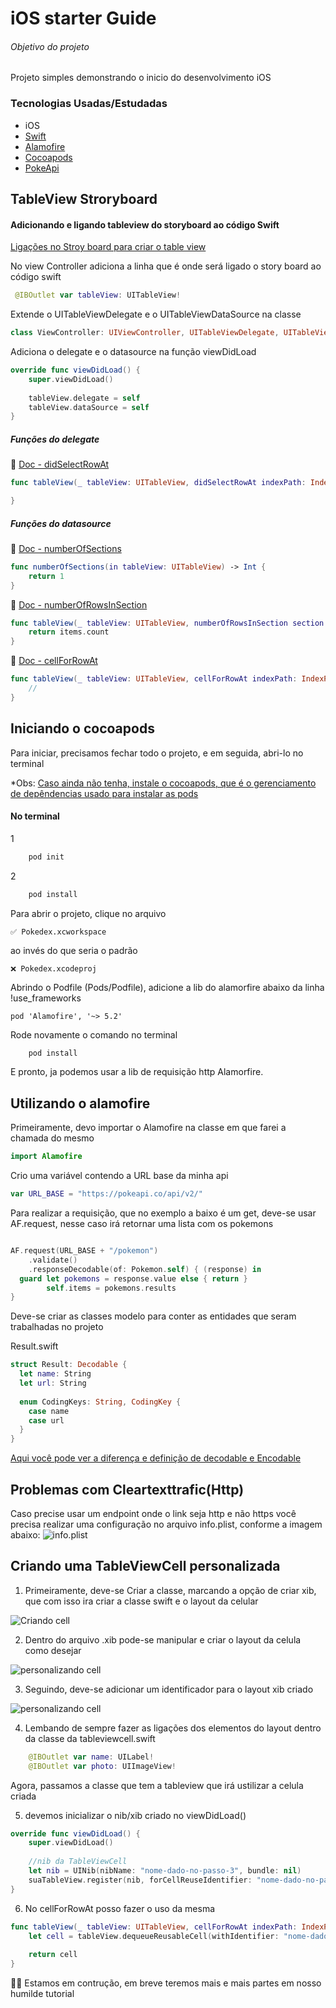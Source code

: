 # iOS starter Guide
###### Objetivo do projeto

Projeto simples demonstrando o inicio do desenvolvimento iOS

### Tecnologias Usadas/Estudadas
- iOS
- [Swift](https://www.apple.com/br/swift/)
- [Alamofire](https://github.com/Alamofire/Alamofire)
- [Cocoapods](https://cocoapods.org/)
- [PokeApi](https://pokeapi.co/)

## TableView Stroryboard

#### Adicionando e ligando tableview do storyboard ao código Swift
[Ligações no Stroy board para criar o table view](https://github.com/BersonCrios/pokedex-ios/blob/main/Pokedex/imgs/storyboard-init-table.png)

No view Controller adiciona a linha que é onde será ligado o story board ao código swift
```swift
 @IBOutlet var tableView: UITableView!
```

Extende o UITableViewDelegate e o UITableViewDataSource na classe
```swift
class ViewController: UIViewController, UITableViewDelegate, UITableViewDataSource {
```

Adiciona o delegate e o datasource na função viewDidLoad
 ```swift
 override func viewDidLoad() {
     super.viewDidLoad()
     
     tableView.delegate = self
     tableView.dataSource = self
 }
 ```
 
 ##### Funções do delegate
 📄 [Doc - didSelectRowAt](https://developer.apple.com/documentation/uikit/uitableviewdelegate/1614877-tableview) 
  ```swift
  func tableView(_ tableView: UITableView, didSelectRowAt indexPath: IndexPath) {

  }
```

##### Funções do datasource 
📄 [Doc - numberOfSections](https://developer.apple.com/documentation/uikit/uitableviewdatasource/1614860-numberofsections) 
```swift
func numberOfSections(in tableView: UITableView) -> Int {
    return 1
}
```
📄 [Doc - numberOfRowsInSection](https://developer.apple.com/documentation/uikit/uitableviewdatasource/1614931-tableview) 
```swift
func tableView(_ tableView: UITableView, numberOfRowsInSection section: Int) -> Int {
    return items.count
}
```
📄 [Doc - cellForRowAt](https://developer.apple.com/documentation/uikit/uitableviewdatasource/1614861-tableview) 
```swift
func tableView(_ tableView: UITableView, cellForRowAt indexPath: IndexPath) -> UITableViewCell {
    //
}
```
## Iniciando o cocoapods

Para iniciar, precisamos fechar todo o projeto, e em seguida, abri-lo no terminal

*Obs: [Caso ainda não tenha, instale o cocoapods, que é o gerenciamento de depêndencias usado para instalar as pods](https://cocoapods.org/)
#### No terminal
1
```powershell
    pod init
```

2
```powershell
    pod install
```

Para abrir o projeto, clique no arquivo 
```
✅ Pokedex.xcworkspace
```
ao invés do que seria o padrão 
 ```
 ❌ Pokedex.xcodeproj
```
Abrindo o Podfile (Pods/Podfile), adicione a lib do alamorfire abaixo da linha !use_frameworks

```
pod 'Alamofire', '~> 5.2'
```
Rode novamente o comando no terminal

```powershell
    pod install
```

E pronto, ja podemos usar a lib de requisição http Alamorfire.


## Utilizando o alamofire
Primeiramente, devo importar o Alamofire na classe em que farei a chamada do mesmo
```swift
import Alamofire
```

Crio uma variável contendo a URL base da minha api 
```swift
var URL_BASE = "https://pokeapi.co/api/v2/"

```

Para realizar a requisição, que no exemplo a baixo é um get, deve-se usar AF.request, nesse caso irá retornar uma lista com os pokemons
```swift

AF.request(URL_BASE + "/pokemon")
    .validate()
    .responseDecodable(of: Pokemon.self) { (response) in
  guard let pokemons = response.value else { return }
        self.items = pokemons.results
}
```

Deve-se criar as classes modelo para conter as entidades que seram trabalhadas no projeto

Result.swift
```swift
struct Result: Decodable {
  let name: String
  let url: String
  
  enum CodingKeys: String, CodingKey {
    case name
    case url
  }
}
```
[Aqui você pode ver a diferença e definição de decodable e Encodable](https://pt.stackoverflow.com/questions/404533/qual-%C3%A9-a-diferen%C3%A7a-entre-codable-e-decodable)


## Problemas com Cleartexttrafic(Http)
Caso precise usar um endpoint onde o link seja http e não https você precisa realizar uma configuração no arquivo info.plist, conforme a imagem abaixo: 
![info.plist](imgs/infoplist_http_cleartexttrafic.png)


## Criando uma TableViewCell personalizada

1. Primeiramente, deve-se Criar a classe, marcando a opção de criar xib, que com isso ira criar a classe swift e o layout da celular

![Criando cell](imgs/criacao_cell.png)

2. Dentro do arquivo .xib pode-se manipular e criar o layout da celula como desejar

![personalizando cell](imgs/cell_xib.png)

3. Seguindo, deve-se adicionar um identificador para o layout xib criado

![personalizando cell](imgs/nome_xib.png)

4. Lembando de sempre fazer as ligações dos elementos do layout dentro da classe da tableviewcell.swift

```swift
    @IBOutlet var name: UILabel!
    @IBOutlet var photo: UIImageView!
```

Agora, passamos a classe que tem a tableview que irá ustilizar a celula criada

5.  devemos inicializar o nib/xib criado no viewDidLoad()
 
 ```swift
 override func viewDidLoad() {
     super.viewDidLoad()
     
     //nib da TableViewCell
     let nib = UINib(nibName: "nome-dado-no-passo-3", bundle: nil)
     suaTableView.register(nib, forCellReuseIdentifier: "nome-dado-no-passo-3")
 }
```

6. No cellForRowAt posso fazer o uso da mesma

 ```swift
 func tableView(_ tableView: UITableView, cellForRowAt indexPath: IndexPath) -> UITableViewCell {
     let cell = tableView.dequeueReusableCell(withIdentifier: "nome-dado-no-passo-3", for: indexPath) as! ClasseDeTableViewCell
    
     return cell
 }
```

👷🏾 Estamos em contrução, em breve teremos mais e mais partes em nosso humilde tutorial 
